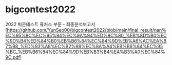# bigcontest2022
2022 빅콘테스트 퓨처스 부문 - 최종분석보고서[https://github.com/YunSeo00/bigcontest2022/blob/main/final_result/nan%EC%95%8C%EC%95%84%EC%9A%94%ED%8C%80_%EB%8D%B0%EC%9D%B4%ED%84%B0%EB%B6%84%EC%84%9D%EB%A6%AC%EA%B7%B8_%ED%93%A8%EC%B2%98%EC%8A%A4%EB%B6%84%EC%95%BC_%EB%B6%84%EC%84%9D%EB%B3%B4%EA%B3%A0%EC%84%9C.pdf]


